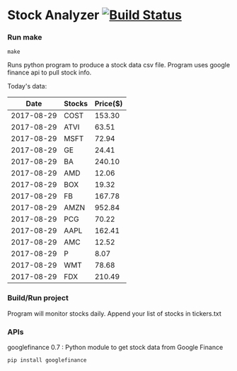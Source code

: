 # Stock Analyzer [![Build Status](https://travis-ci.org/ogoyal/StockAnalyzer.svg?branch=master)](https://travis-ci.org/ogoyal/StockAnalyzer)

### Run make
```
make
```

Runs python program to produce a stock data csv file. Program uses google finance api to pull stock info.

Today's data:

| Date| Stocks| Price($) | 
| --- | --- | ---  | 
| 2017-08-29| COST| 153.30 | 
| 2017-08-29| ATVI| 63.51 | 
| 2017-08-29| MSFT| 72.94 | 
| 2017-08-29| GE| 24.41 | 
| 2017-08-29| BA| 240.10 | 
| 2017-08-29| AMD| 12.06 | 
| 2017-08-29| BOX| 19.32 | 
| 2017-08-29| FB| 167.78 | 
| 2017-08-29| AMZN| 952.84 | 
| 2017-08-29| PCG| 70.22 | 
| 2017-08-29| AAPL| 162.41 | 
| 2017-08-29| AMC| 12.52 | 
| 2017-08-29| P| 8.07 | 
| 2017-08-29| WMT| 78.68 | 
| 2017-08-29| FDX| 210.49 | 

### Build/Run project

Program will monitor stocks daily. Append your list of stocks in tickers.txt

### APIs
googlefinance 0.7 : Python module to get stock data from Google Finance

```
pip install googlefinance
```

